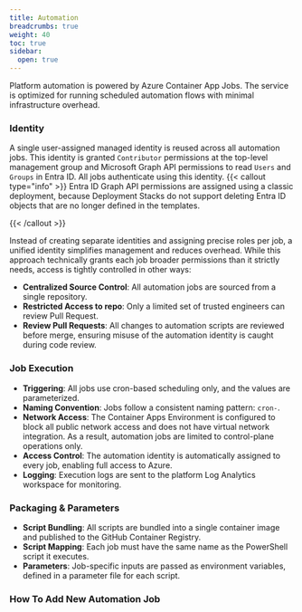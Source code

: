 ```yaml
---
title: Automation
breadcrumbs: true
weight: 40
toc: true
sidebar:
  open: true
---
```

Platform automation is powered by Azure Container App Jobs. The service is optimized for running scheduled automation flows with minimal infrastructure overhead. 

### Identity

A single user-assigned managed identity is reused across all automation jobs. This identity is granted `Contributor` permissions at the top-level management group and Microsoft Graph API permissions to read `Users` and `Groups` in Entra ID. All jobs authenticate using this identity.
{{< callout type="info" >}}
Entra ID Graph API permissions are assigned using a classic deployment, because Deployment Stacks do not support deleting Entra ID objects that are no longer defined in the templates.

{{< /callout >}}  

Instead of creating separate identities and assigning precise roles per job, a unified identity simplifies management and reduces overhead. While this approach technically grants each job broader permissions than it strictly needs, access is tightly controlled in other ways:
 - **Centralized Source Control**: All automation jobs are sourced from a single repository.
 - **Restricted Access to repo**: Only a limited set of trusted engineers can review Pull Request.
 - **Review Pull Requests**: All changes to automation scripts are reviewed before merge, ensuring misuse of the automation identity is caught during code review.
   
### Job Execution
 
  - **Triggering**: All jobs use cron-based scheduling only, and the values are parameterized.
  - **Naming Convention**: Jobs follow a consistent naming pattern: `cron-`.
  - **Network Access**: The Container Apps Environment is configured to block all public network access and does not have virtual network integration. As a result, automation jobs are limited to control-plane operations only.
  - **Access Control**: The automation identity is automatically assigned to every job, enabling full access to Azure.
  - **Logging**: Execution logs are sent to the platform Log Analytics workspace for monitoring.

### Packaging & Parameters

  - **Script Bundling**: All scripts are bundled into a single container image and published to the GitHub Container Registry.
  - **Script Mapping**: Each job must have the same name as the PowerShell script it executes.
  - **Parameters**: Job-specific inputs are passed as environment variables, defined in a parameter file for each script.
  
### How To Add New Automation Job